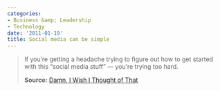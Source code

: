 ```yaml
---
categories:
- Business &amp; Leadership
- Technology
date: '2011-01-19'
title: Social media can be simple
---
```


<blockquote>If you’re getting a headache trying to figure out how to get started with this “social media stuff” — you’re trying too hard.

<strong>Source:</strong> <a href="http://www.damniwish.com/2010/12/newsletter-811-the-ideas-from-tasty-food-issue.html">Damn, I Wish I Thought of That</a></blockquote>